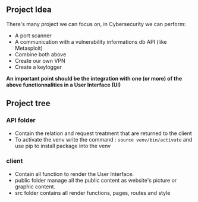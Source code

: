 ## Project Idea

There's many project we can focus on, in Cybersecurity we can perform:

- A port scanner
- A communication with a vulnerability informations db API (like Metasploit)
- Combine both above
- Create our own VPN
- Create a keylogger

**An important point should be the integration with one (or more) of the above functionnalities in a User Interface (UI)**

## Project tree

### API folder

- Contain the relation and request treatment that are returned to the client
- To activate the venv write the command :
  `source venv/bin/activate`
  and use pip to install package into the venv

### client

- Contain all function to render the User Interface.
- public folder manage all the public content as website's picture or graphic content.
- src folder contains all render functions, pages, routes and style
